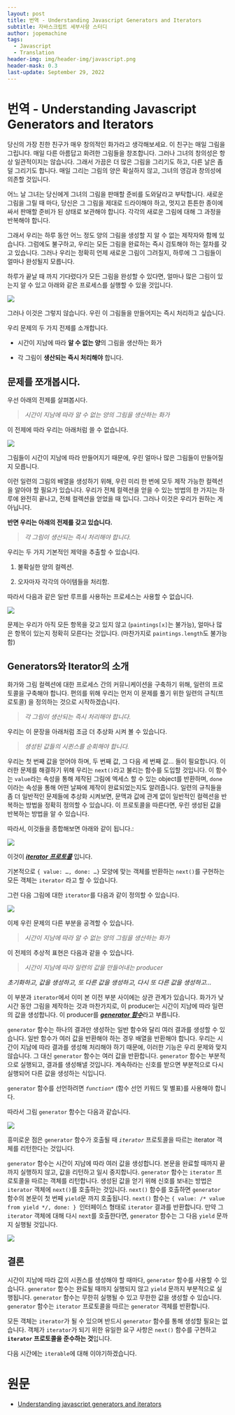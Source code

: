 ```yaml
---
layout: post
title: 번역 - Understanding Javascript Generators and Iterators
subtitle: 자바스크립트 세부사항 스터디
author: jopemachine
tags:
  - Javascript
  - Translation
header-img: img/header-img/javascript.png
header-mask: 0.3
last-update: September 29, 2022
---
```


# 번역 - Understanding Javascript Generators and Iterators

당신의 가장 친한 친구가 매우 창의적인 화가라고 생각해보세요. 이 친구는 매일 그림을 그립니다. 매일 다른 아름답고 화려한 그림들을 창조합니다. 그러나 그녀의 창의성은 항상 일관적이지는 않습니다. 그래서 가끔은 더 많은 그림을 그리기도 하고, 다른 날은 좀 덜 그리기도 합니다. 매일 그리는 그림의 양은 확실하지 않고, 그녀의 영감과 창의성에 의존할 것입니다.

어느 날 그녀는 당신에게 그녀의 그림을 판매할 준비를 도와달라고 부탁합니다. 새로운 그림을 그릴 때 마다, 당신은 그 그림을 제대로 드라이해야 하고, 멋지고 튼튼한 종이에 싸서 판매할 준비가 된 상태로 보관해야 합니다. 각각의 새로운 그림에 대해 그 과정을 반복해야 합니다.

그래서 우리는 하루 동안 어느 정도 양의 그림을 생성할 지 알 수 없는 제작자와 함께 있습니다. 그럼에도 불구하고, 우리는 모든 그림을 완료하는 즉시 검토해야 하는 절차를 갖고 있습니다. 그러나 우리는 정확히 언제 새로운 그림이 그려질지, 하루에 그 그림들이 얼마나 완성될지 모릅니다.

하루가 끝날 때 까지 기다렸다가 모든 그림을 완성할 수 있다면, 얼마나 많은 그림이 있는지 알 수 있고 아래와 같은 프로세스를 실행할 수 있을 것입니다.

![](/img/posts/Javascript/2022-09-25-Understanding-Javascript-Generators-And-Iterators/1_ZPhOsvRrcKuV3dL3PSnuEA.png)

그러나 이것은 그렇지 않습니다. 우린 이 그림들을 만들어지는 즉시 처리하고 싶습니다.

우리 문제의 두 가지 전제를 소개합니다.

* 시간이 지남에 따라 **알 수 없는 양**의 그림을 생산하는 화가

* 각 그림이 **생산되는 즉시 처리해야** 합니다.

## 문제를 쪼개봅시다.

우선 아래의 전제를 살펴봅시다.

> *시간이 지남에 따라 알 수 없는 양의 그림을 생산하는 화가*

이 전제에 따라 우리는 아래처럼 쓸 수 없습니다.

![](/img/posts/Javascript/2022-09-25-Understanding-Javascript-Generators-And-Iterators/1_jXvehc0fhxPGqao4tFVzWw.png)

그림들이 시간이 지남에 따라 만들어지기 때문에, 우린 얼마나 많은 그림들이 만들어질 지 모릅니다.

이런 일련의 그림의 배열을 생성하기 위해, 우린 미리 한 번에 모두 제작 가능한 컬렉션을 알아야 할 필요가 있습니다. 우리가 전체 컬렉션을 얻을 수 있는 방법의 한 가지는 하루에 완전히 끝나고, 전체 컬렉션을 얻었을 때 입니다. 그러나 이것은 우리가 원하는 게 아닙니다.

**반면 우리는 아래의 전제를 갖고 있습니다.**

> *각 그림이 생산되는 즉시 처리해야 합니다.*

우리는 두 가지 기본적인 제약을 추출할 수 있습니다.

1. 불확실한 양의 컬렉션.

2. 오자마자 각각의 아이템들을 처리함.

따라서 다음과 같은 일반 루프를 사용하는 프로세스는 사용할 수 없습니다.

![](/img/posts/Javascript/2022-09-25-Understanding-Javascript-Generators-And-Iterators/1_6BtcApG-UniQC2_4B2xFQg.png)

문제는 우리가 아직 모든 항목을 갖고 있지 않고 (`paintings[x]`는 불가능), 얼마나 많은 항목이 있는지 정확히 모른다는 것입니다. (마찬가지로 `paintings.length`도 불가능함)

## Generators와 Iterator의 소개

화가와 그림 컬렉션에 대한 프로세스 간의 커뮤니케이션을 구축하기 위해, 일련의 프로토콜을 구축해야 합니다. 편의를 위해 우리는 먼저 이 문제를 풀기 위한 일련의 규칙(프로토콜) 을 정의하는 것으로 시작하겠습니다.

> *각 그림이 생산되는 즉시 처리해야 합니다.*

우리는 이 문장을 아래처럼 조금 더 추상화 시켜 볼 수 있습니다.

> *생성된 값들의 시퀸스를 순회해야 합니다.*

우리는 첫 번째 값을 얻어야 하며, 두 번째 값, 그 다음 세 번째 값... 들이 필요합니다. 이러한 문제를 해결하기 위해 우리는 `next()`라고 불리는 함수를 도입할 것입니다. 이 함수는 `value`라는 속성을 통해 제작된 그림에 엑세스 할 수 있는 object를 반환하며, `done`이라는 속성을 통해 어떤 날짜에 제작이 완료되었는지도 알려줍니다. 일련의 규칙들을 좀 더 일반적인 문제들에 추상화 시켜보면, 문맥과 값에 관계 없이 일반적인 컬렉션을 반복하는 방법을 정확히 정의할 수 있습니다. 이 프로토콜을 따른다면, 우린 생성된 값을 반복하는 방법을 알 수 있습니다.

따라서, 이것들을 종합해보면 아래와 같이 됩니다.:

![](/img/posts/Javascript/2022-09-25-Understanding-Javascript-Generators-And-Iterators/1_UaBBIHpOkP07ZkK52FzhSg.png)

이것이 [***iterator 프로토콜***](https://developer.mozilla.org/en-US/docs/Web/JavaScript/Reference/Iteration_protocols#the_iterator_protocol) 입니다.

기본적으로 `{ value: …, done: …}` 모양에 맞는 객체를 반환하는 `next()`를 구현하는 모든 객체는 `iterator` 라고 할 수 있습니다.

그런 다음 그림에 대한 `iterator`를 다음과 같이 정의할 수 있습니다.

![](/img/posts/Javascript/2022-09-25-Understanding-Javascript-Generators-And-Iterators/1_I0LxCg0I4ToJhv5LojtJnw.png)

이제 우린 문제의 다른 부분을 공격할 수 있습니다.

> *시간이 지남에 따라 알 수 없는 양의 그림을 생산하는 화가*

이 전제의 추상적 표현은 다음과 같을 수 있습니다.

> *시간이 지남에 따라 일련의 값을 만들어내는 producer*

*초기화하고, 값을 생성하고, 또 다른 값을 생성하고, 다시 또 다른 값을 생성하고...*

이 부분과 `iterator`에서 이미 본 이전 부분 사이에는 상관 관계가 있습니다. 화가가 낮 시간 동안 그림을 제작하는 것과 마찬가지로, 이 producer는 시간이 지남에 따라 일련의 값을 생성합니다. 이 producer를 [***generator 함수***](https://developer.mozilla.org/en-US/docs/Web/JavaScript/Reference/Statements/function*)라고 부릅니다.

`generator` 함수는 하나의 결과만 생성하는 일반 함수와 달리 여러 결과를 생성할 수 있습니다. 일반 함수가 여러 값을 반환해야 하는 경우 배열을 반환해야 합니다. 우리는 시간이 지남에 따라 결과를 생성해 처리해야 하기 때문에, 이러한 기능은 우리 문제와 맞지 않습니다. 그 대신 `generator` 함수는 여러 값을 반환합니다. `generator` 함수는 부분적으로 실행되고, 결과를 생성해낼 것입니다. 계속하라는 신호를 받으면 부분적으로 다시 실행되어 다른 값을 생성하는 식입니다.

`generator` 함수를 선언하려면 *`function*`* (함수 선언 키워드 및 별표)를 사용해야 합니다.

따라서 그림 `generator` 함수는 다음과 같습니다.

![](/img/posts/Javascript/2022-09-25-Understanding-Javascript-Generators-And-Iterators/1_dCitkwK3AScTBxkHHqf9MQ.png)

흥미로운 점은 `generator` 함수가 호출될 때 *`iterator`* 프로토콜을 따르는 iterator 객체를 리턴한다는 것입니다.

`generator` 함수는 시간이 지남에 따라 여러 값을 생성합니다. 본문을 완료할 때까지 끝까지 실행하지 않고, 값을 리턴하고 일시 중지합니다. `generator` 함수는 `iterator` 프로토콜을 따르는 객체를 리턴합니다. 생성된 값을 얻기 위해 신호를 보내는 방법은 `iterator` 객체에 `next()`를 호출하는 것입니다. `next()` 함수를 호출하면 `generator` 함수의 본문이 첫 번째 `yield`문 까지 호출됩니다. `next()` 함수는 `{ value: /* value from yield */, done: } `인터페이스 형태로 `iterator` 결과를 반환합니다. 만약 그 `iterator` 객체에 대해 다시 `next`를 호출한다면, `generator` 함수는 그 다음 `yield` 문까지 실행될 것입니다.

![](/img/posts/Javascript/2022-09-25-Understanding-Javascript-Generators-And-Iterators/1_4tbzRQuoDFQCgRRTDHZknw.png)

## 결론

시간이 지남에 따라 값의 시퀀스를 생성해야 할 때마다, `generator` 함수를 사용할 수 있습니다. `generator` 함수는 완료될 때까지 실행되지 않고 `yield` 문까지 부분적으로 실행됩니다. `generator` 함수는 무한히 실행될 수 있고 무한한 값을 생성할 수 있습니다. `generator` 함수는 `iterator` 프로토콜을 따르는 `generator` 객체를 반환합니다.

모든 객체는 `iterator`가 될 수 있으며 반드시 `generator` 함수를 통해 생성할 필요는 없습니다. 객체가 `iterator`가 되기 위한 유일한 요구 사항은 `next()` 함수를 구현하고 **`iterator` 프로토콜을 준수하는 것**입니다.

다음 시간에는 `iterable`에 대해 이야기하겠습니다.

# 원문

- [Understanding javascript generators and iterators](https://medium.com/@dgmrtnz/understanding-javascript-generators-and-iterators-a3f206c1008d)
